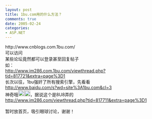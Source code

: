 ```yaml
---
layout: post
title: 1bu.com用的什么方法？
comments: true
date: 2005-02-24
categories:
- ASP.NET
---
```


<p>http://www.cnblogs.com.1bu.com/<br />可以访问<br />某些论坛竟然都可以登录甚至回复帖子<br />如：<br /><a href="http://www.im286.com.1bu.com/viewthread.php?tid=817721&amp;extra=page%3D1">http://www.im286.com.1bu.com/viewthread.php?tid=817721&amp;extra=page%3D1</a><br />长次以往，1bu强奸了所有搜索引擎，先看看<br /><a href="http://www.baidu.com/s?wd=site%3A1bu.com&amp;cl=3">http://www.baidu.com/s?wd=site%3A1bu.com&amp;cl=3</a><br />神奇哦<img height="20" src="/images/hbz_images/4b94bd6c-01e6-4ad4-b64e-fe905bb6b3eb.png7" width="20" border="0"><img height="19" src="/images/hbz_images/4b94bd6c-01e6-4ad4-b64e-fe905bb6b3eb.png8" width="19" border="0">，据说这个是8U8弄的<br /><a href="http://www.im286.com/viewthread.php?tid=817711&amp;extra=page%3D1">http://www.im286.com/viewthread.php?tid=817711&amp;extra=page%3D1</a><br /><br />暂时放首页，吸引眼球讨论，谢谢！</p>				
